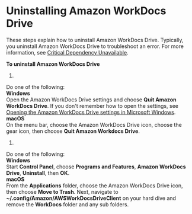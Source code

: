 # Uninstalling Amazon WorkDocs Drive<a name="uninstall"></a>

These steps explain how to uninstall Amazon WorkDocs Drive\. Typically, you uninstall Amazon WorkDocs Drive to troubleshoot an error\. For more information, see [Critical Dependency Unavailable](drive_troubleshoot.md#critical)\.

**To uninstall Amazon WorkDocs Drive**

1. 

   Do one of the following:  
**Windows**  
Open the Amazon WorkDocs Drive settings and choose **Quit Amazon WorkDocs Drive**\. If you don't remember how to open the settings, see [Opening the Amazon WorkDocs Drive settings in Microsoft Windows](open-wdd-settings.md)\.   
**macOS**  
On the menu bar, choose the Amazon WorkDocs Drive icon, choose the gear icon, then choose **Quit Amazon Workdocs Drive**\.

1. 

   Do one of the following:  
**Windows**  
Start **Control Panel**, choose **Programs and Features**, **Amazon WorkDocs Drive**, **Uninstall**, then **OK**\.  
**macOS**  
From the **Applications** folder, choose the Amazon WorkDocs Drive icon, then choose **Move to Trash**\. Next, navigate to **\~/\.config/Amazon/AWSWorkDocsDriveClient** on your hard dive and remove the **WorkDocs** folder and any sub folders\. 